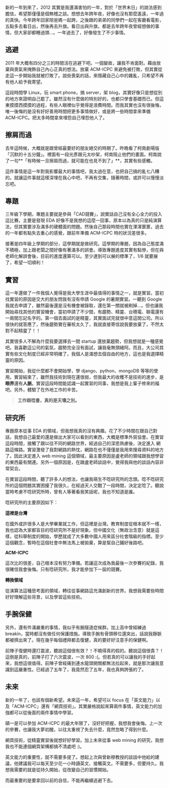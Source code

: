 <!--
[date]: 2012-01-01
[title]: 回顧 2011
[name]: look-back-of-2011
[tag]: life | 人生
-->

新的一年到來了，2012 其實是我還滿害怕的一年，對於「世界末日」的說法感到膽怯，希望那僅僅是個無稽之談。想想去年跨年夜，好像也沒有那麼遙遠，一年過的真快。今年跨年回家陪爸媽一起跨，之後跟的弟弟的同學們一起在客廳看電影，五點多去看日出，然後再去升旗。看日出與升旗，都是去年跨年夜曾經想做的事情，但大家卻都睡過頭...。一年過去了，好像發生了不少事情。

逃避
----

2011 年大概有四分之三的時間活在逃避下吧。一個變故，讓我不肯面對。藉由放棄與喪氣來掩飾自己內心正真的想法。放棄 ACM-ICPC 來避免被打敗，但其實從走這一步開始我就被打敗了。說些喪氣的話，來隱藏自己心中的雜亂，只希望不再有他人給予我寄望。

這段時間學 Linux，玩 smart phone，搞 server，架 blog，其實好像只是想從別的地方來證明自己罷了。雖然沒有什麼做的特別好的，也都只學會基礎而已。但這東摸摸西摸摸的過程，有些人眼裡似乎覺得是浪費時間。而我其實也沒有很後悔，唯一後悔的是沒有好好善用時間把更多事情做好，或是將一些時間拿來準備 ACM-ICPC。把太多時間拿來埋怨自己埋怨他人了。

擦肩而過
--------

去年這時候，大概就是跟曾經最要好的朋友絕交的時期了。昨晚看了柯南劇場版「沉默的十五分鐘」。裡面有一段光彥跟元太吵架，柯南阻止他們的畫面。柯南說了一句**「有時候一旦擦肩而過，就可能在也見不到了」**，其實有些感觸。

這件事情是這一年對我影響最大的事情吧，我太過在意，也把自己搞的亂七八糟的。就讓這件事就這樣深埋在我心中吧，不再有交集，隨著時間，或許可以慢慢淡忘吧。

專題
----

三年級下學期，專題主要就是參與「CAD競賽」，說實話自己沒有全心全力的投入這比賽。主要是發現 EDA 好像不是我想的這麼一回事，原本以為真的只是純演算法，但其實要涉及滿多的硬體面的問題。然後自己那段時間也實在渾渾噩噩，過去的一年都有點失去重心的感覺，跟前年準備 ACM-ICPC 時的狀況差很多。

接著是四年級上學期的部分，這學期就是做研究。這學期的專題，因為自己態度滿不積極，加上跟老闆之間好像有著滿多的誤會。導致專題進度其實有點慘，但在與老師化解誤會後，目前的進度還算可以。至少達到可以展的標準了，1/6 就要展了，希望一切順利！

實習
----

這一年還做了一件我個人覺得是我大學生涯中最值得的事情之一，就是實習。當初找實習的原因是交大的朋友問我有沒有申請 Google 的暑期實習。一聽到 Google 我就去申請了，雖然最後還是沒有機會被錄取，還在第一關就被刷掉...。但也讓我開始尋找其他的實習機會，當初申請了不少間，有趨勢、精靈、台積電、聯電還有一兩間忘記名字的。第一個去面試的是精靈，其實面試完就很中意這間公司。所以很快的就答應了，然後趨勢實在審核太久了，我就直接寄信說我要放棄了，不然太對不起精靈了！！

其實很多人不解為什麼我要選擇去一間 startup 還放棄趨勢，但我想就是一種感覺吧。我喜歡這公司的氣氛，趨勢完全沒有面試，讓我毫無頭緒阿。而且，大公司其實有些文化制度已經非常明確了，我個人是滿想去個自由的地方，這也是我選擇精靈的原因。

實習開始，我從什麼都不會開始學，學 django、python、mongoDB 等等的使用。實習結束了，雖然我技術到現在還很弱，但我最大的收穫不是技術的進步，是**眼界**還有**人脈**。實習這段時間能認識一起實習的同事，我想是我上輩子修來的福吧。另外，體驗了在外地工作的辛苦。

> **工作跟唸書，真的是天壤之別。**

研究所
-----

專題原本從事 EDA 的領域，但我想我真的沒有興趣。花了不少時間在跟自己對話，我想自己最愛的還是做出大家可以看到的東西，大概是標準外貿協會。在實習這段時間，接觸了跟以往不同的網路世界，經過自己的深思熟慮後，決定進入 網路這條路。實習激發了我對網路的熱忱，網路在也不僅僅是我用來搜尋資料的地方了。因此決定進入 web mining 這個領域，最主要原因是盧老師的領域跟我想學習的東西最有關連。另外一個原因是，在跟盧老師談話中，覺得我與他的談話內容非常契合。

在實習這段時間，聽了許多人的想法，也讓我萌生不唸研究所的念頭。唸不唸研究所的這個問題其實困擾了我很久，在經過天人交戰了一段時間，決定定唸了。聽說當時考慮不唸研究所時，曾有人等著看我笑話呢，我也不知道是誰。

唸研究所的主要原因如下：

**這裡是台灣**

在國外或許很多人是大學畢業就工作，但這裡是台灣。教育制度從根本就不一樣，我也認為大家都盲目的唸研究所不是好現象。但中國文化（無政治含意）就是這樣，從科舉制度的開始，學歷就成了大多數中國人用來區分社會階級的指標。至少這個觀念，暫時在這個社會中無法馬上被拋棄，算是幫自己鋪好後路吧。

**ACM-ICPC**

這次比的很差，自己根本沒有努力準備。若讓這次成為我最後一次參賽的紀錄，我很確信我會後悔。只有唸研究所，我才能參加下一屆的競賽。

**轉換領域**

從演算法這種思考面的領域，轉往從事網路這充滿創新的世界。我想我需要些時間好好理解這些背景，以及學習這些技術。

手腕保健
-------

另外，還有件滿嚴重的事情，我似乎有腕隧道症候群。加上高中曾經練過 breakin，當時都沒有做任何保護措施。導致手腕有骨頭移位還突出，話說我靜脈都被擠出來了。現在幾乎每個禮拜都去復健，真的要好好注意手的保健啊。

前陣子復健時還打震波，聽說這個很有效？！不曉得真的假的。聽說這個很貴？！這倒是真的，前陣子打了六次震波，一次 800 :(。但若真的可以讓我的手好起來，我想這很值得。前陣子曾經痛到連水龍頭開關都無法拉起來，就是那次讓我意識到這嚴重性。已經過了五年了，我竟然忍了五年，我也真夠誇張的了。

未來
----

新的一年了，也該有個新希望。未來這一年，希望可以 focus 在「英文能力」以及「ACM-ICPC」還有「網頁技術」。其實嚴格說起來算兩件事情，英文能力的加強都可以從後面的兩件事情中學習。

碩一是可以參加 ACM-ICPC 的最大年限了，沒好好把握，我想我會後悔。上一次的參賽，也讓我大夢初醒。以往太重視了失去什麼，竟然忽略了得到什麼。

網頁技術，從精靈實習後就想好好學習。加上未來從事 web mining 的研究，我想我也不能連個網頁架構都搞不清處吧 :)。

英文能力的重要性，就不需要多提了。想起上次與曾新穆教授的談話中他給的建議，他建議我可以每天至少花一小時讀英文、接觸英文。不需要多，但要持久。我想我需要的就是從持久開始，從改變自己的習慣開始。

而最重要的是要拿回以前的自信，不能再繼續逃避下去。

